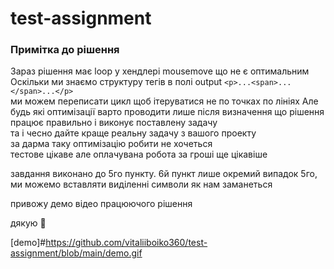 # test-assignment

### Примітка до рішення  
Зараз рішення має loop у хендлері mousemove що не є оптимальним   
Оскільки ми знаємо структуру тегів в полі output  `<p>...<span>...</span>...</p>`  
ми можем переписати цикл щоб ітеруватися не по точках по лініях  Але будь які оптимізації варто проводити лише після визначення що рішення працює правильно і виконує поставлену задачу  
та і чесно дайте краще реальну задачу з вашого проекту  
за дарма таку оптимізацію робити не хочеться   
тестове цікаве але оплачувана робота за гроші ще цікавіше   

завдання виконано до 5го пункту. 6й пункт лише окремий випадок 5го, ми можемо вставляти виділенні символи як нам заманеться   

привожу демо відео працюючого рішення  

дякую 🤝  

[demo]#https://github.com/vitaliiboiko360/test-assignment/blob/main/demo.gif
